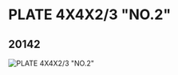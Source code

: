 # PLATE 4X4X2/3 "NO.2"
## 20142
![PLATE 4X4X2/3 "NO.2"](https://lc-www-live-s.legocdn.com/media/bricks/5/2/6103469.jpg)
